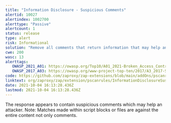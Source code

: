 ```yaml
---
title: "Information Disclosure - Suspicious Comments"
alertid: 10027
alertindex: 1002700
alerttype: "Passive"
alertcount: 1
status: release
type: alert
risk: Informational
solution: "Remove all comments that return information that may help an attacker and fix any underlying problems they refer to."
cwe: 200
wasc: 13
alerttags: 
   OWASP_2021_A01: https://owasp.org/Top10/A01_2021-Broken_Access_Control/
   OWASP_2017_A03: https://owasp.org/www-project-top-ten/2017/A3_2017-Sensitive_Data_Exposure.html
code: https://github.com/zaproxy/zap-extensions/blob/main/addOns/pscanrules/src/main/java/org/zaproxy/zap/extension/pscanrules/InformationDisclosureSuspiciousCommentsScanRule.java
linktext: org/zaproxy/zap/extension/pscanrules/InformationDisclosureSuspiciousCommentsScanRule.java
date: 2021-10-04 16:13:28.436Z
lastmod: 2021-10-04 16:13:28.436Z
---
```

The response appears to contain suspicious comments which may help an attacker. Note: Matches made within script blocks or files are against the entire content not only comments.
